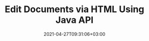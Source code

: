 ---
############################# Static ############################
layout: "product"
date: 2021-04-27T09:31:06+03:00
draft: false

product: "Editor"
product_tag: "editor"
platform: "Java"
platform_tag: "java"

############################# Head ############################
head_title: "Java Document Editor API | Edit Word Web XML Text Files using HTML"
head_description: "Document editor API for Java. Load Microsoft Word, XML, web &amp; text files into HTML and convert back to original format after manipulation."

############################# Header ############################
title: "Edit Documents via HTML Using Java API"
description: "Integrate Java applications with HTML editor to manipulate documents & convert back to original format.‎"
button:
    enable: true

############################# SubMenu ############################
submenu:
    enable: true
    
    left:
        img_alt: "GroupDocs.Editor for Java"
        image: "https://www.groupdocs.cloud/templates/groupdocs/images/product-logos/groupdocs-editor-java.png"
        product: "GroupDocs.Editor"
        platform: "Java"

    middle:
        button:
            # button loop
            - link: "#overview"
              text: "Overview"

            # button loop
            - link: "#features"
              text: "Features"

            # button loop
            - link: "#support"
              text: "Support"

            # button loop
            - link: "https://products.groupdocs.app/editor"
              text: "Live Demo"

            # button loop
            - link: "https://purchase.groupdocs.com/pricing/editor/java"
              text: "Pricing"

    right:
        link_download: "https://downloads.groupdocs.com/editor"
        link_learn: "https://docs.groupdocs.com/editor/java/"
        link_buy: "https://purchase.groupdocs.com"

############################# Overview ############################
overview:
    enable: true
    content: |
      GroupDocs.Editor for Java API enables document editing in form of HTML. API supports multiple document formats and can be integrated with any external, opensource or paid HTML editor. Editor API will process to load documents, convert it to HTML, provide HTML to external UI and then save HTML to original document after manipulation. It can also be used to generate different Microsoft Word, Excel spreadsheets, PowerPoint files, OpenDocument formats, XML and TXT documents.
    tabs:
      enable: true     
      
      ## TAB ONE ##
      tab_one:
        description: |
          Following is an overview of GroupDocs.Editor for Java:

        left:
          enable: true
          icon: "fab fa-html5"
          title: "Manipulate Using HTML"
          content: |
            * Load Supported Document
            * Edit Content using HTML
            * Edit Related Styles
            * Convert to Original Format
      
      ## TAB TWO ##
      tab_two:
        description: |
          GroupDocs.Editor for Java supports following [file formats](https://docs.groupdocs.com/editor/java/supported-document-formats/) - (PDF file format support will be implemented in future versions.)

        left:
          enable: true
          table:
            # table loop
            - title: "Microsoft Office"
              content: |
                * **Microsoft Word**: DOC, DOCX, DOCM, DOT, DOTM, DOTX, FlatOPC, WordML, RTF
                * **Microsoft Excel**: XLS, XLSX, XLSM, XLT, XLTX, XLTM, XLSB, XLAM, CSV, TSV, SXC, SpreadsheetML, DIF, DSV
                * **Microsoft PowerPoint**: PPT, PPTX, PPTM, PPS, PPSX, PPSM, POT, POTX, POTM

        right:
          enable: true
          table:
            # table loop
            - title: "Images, Graphics & Diagrams"
              content: |
                * **OpenDocument Formats**: ODT, OTT, ODS, FODS, ODP, OTP
                * **Text**: TXT
                * **Web**: HTML, MHTML
                * **Other**: MOBI, XML

      ## TAB THREE ##
      tab_three:
        description: |
          GroupDocs.Editor for Java supports following Operating Systems, Frameworks & Package ‎Managers:‎
        
        left:
          enable: true
          table:
            # table loop
            - icon: "fab fa-windows"
              title: "Operating Systems"
              content: |
                * Microsoft Windows Desktop
                * Microsoft Windows Server
                * Linux
                * MacOS

            # table loop
            - icon: "fas fa-code"
              title: "Supported Frameworks"
              content: |
                * Java 7 (1.7) and above

        right:
          enable: true
          table:
            # table loop
            - icon: "fas fa-cogs"
              title: "Development Environments"
              content: |
                * NetBeans
                * IntelliJ IDEA
                * Eclipse
            # table loop
            - icon: "fas fa-tools"
              title: "Build Automation Tool"
              content: |
                * Maven

############################# Features ############################
features:
    enable: true
    title: "GroupDocs.Editor for Java Features"

    feature:
      # feature loop
      - icon: "fas fa-copy"
        content: "Easy HTML Editor Integration"

      # feature loop
      - icon: "fas fa-eye"
        content: "Document Conversion to HTML DOM"

      # feature loop
      - icon: "fas fa-bolt"
        content: "Extract HTML Content via Stream"
      
      # feature loop
      - icon: "fas fa-file-powerpoint"
        content: "Load, Edit & Save Word, Excel & PowerPoint File Formats"

      # feature loop
      - icon: "fas fa-code"
        content: "Fetch HTML along with Embedded Elements"

      # feature loop
      - icon: "fas fa-cloud"
        content: "Import, View and Edit XML Documents"

      # feature loop
      - icon: "fas fa-remove-format"
        content: "By-pass HTML Content & Save Embedded Resources"

      # feature loop
      - icon: "fas fa-comment-slash"
        content: "View, Edit and Save Word Processing Documents in Paginal Mode"

      # feature loop
      - icon: "fas fa-location-arrow"
        content: "Get Content of HTML Body Tag from File"

      # feature loop
      - icon: "fas fa-border-all"
        content: "Extract CSS Content of HTML File"

      # feature loop
      - icon: "fas fa-wrench"
        content: "Use String Content to Get HTML DOM & Convert to File"

      # feature loop
      - icon: "fas fa-columns"
        content: "Convert HTML DOM with Embedded Elements"

      # feature loop
      - icon: "fas fa-file-word"
        content: "Convert Files of Multiple Formats in HTML for Editing"

      # feature loop
      - icon: "fas fa-envelope"
        content: "Get Meta Information of Input Documents without Editing"

      # feature loop
      - icon: "fas fa-print"
        content: "Save Edited Documents to Plain Text File Format"

      # feature loop
      - icon: "fas fa-file-archive"
        content: "Conversion Accuracy"

      # feature loop
      - icon: "fas fa-lock"
        content: "Apply Password to Output Document"

      # feature loop
      - icon: "fas fa-file-code"
        content: "Database (DB) Agnostic"
      
      # feature loop
      - icon: "fas fa-fill-drip"
        content: "User Interface (UI) Agnostic"

      # feature loop
      - icon: "fas fa-file-excel"
        content: "Supports Metered Licensing"

    more_feature:
      # more_feature_loop
      - title: "Accurately Convert to and from HTML DOM"
        content: |
          Using GroupDocs.Editor for Java allows you to build applications in Java that load a document of supported file format to convert it into HTML Document Object Model (DOM) along with its associated elements, e.g., CSS. Furthermore, our Editor Java API allows you to edit the HTML in any of the popular HTML Editors. After your required modifications are done, GroupDocs.Editor for Java helps you to convert this resultant HTML back to its original file format.
          
          ```java
          // Obtain document stream
          InputStream inputStream = new FileInputStream(CommonUtilities.getStoragePath("Content.HTML"));
          InputHtmlDocument htmlDoc = EditorHandler.toHtml(inputStream);
          // Obtain HTML document content
          String cssContent = htmlDoc.getEmbeddedHtml();
          System.out.println(cssContent);
          ```
      # more_feature_loop
      - title: "Load & Fetch Associate Elements"
        content: "GroupDocs.Editor for Java API enables you to fetch the associated elements from documents of supported formats, such as images, CSS, fonts & more. Then you can load these fetched associated elements, traverse them and save them separately from the final HTML file, and have a well-managed output.‎‎"

############################# Support ############################
support:
    enable: true

############################# Solutions ############################
solutions:
    enable: true
    title: "GroupDocs.Editor offers document viewing APIs for other popular development environments"

    solution:
        # solution loop
        - img_alt: "GroupDocs.Editor for .NET"
          image: "https://www.groupdocs.cloud/templates/groupdocs/images/product-logos/groupdocs-editor-net.png"
          product: "GroupDocs.Editor"
          platform: ".NET"
          link: "/editor/net/"

############################# Back to top ###############################
back_to_top:
  enable: true
---